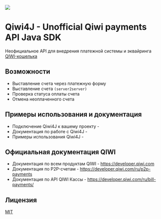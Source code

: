 ![](https://i.imgur.com/3C563z3.png)
# Qiwi4J - Unofficial Qiwi payments API Java SDK
Неофициальное API для внедрения платежной системы и эквайринга [QIWI-кошелька](https://qiwi.com)

## Возможности
* Выставление счета через платежную форму
* Выставление счета `(server2server)`
* Проверка статуса оплаты счета
* Отмена неоплаченного счета

## Примеры использования и документация
* Подключение Qiwi4J к вашему проекту -
* Документация по работе с Qiwi4J -
* Примеры использования Qiwi4J -

## Официальная документация QIWI
* Документация по всем продуктам QIWI - https://developer.qiwi.com
* Документация по P2P-счетам - https://developer.qiwi.com/ru/p2p-payments
* Документация по API QIWI Кассы - https://developer.qiwi.com/ru/bill-payments/

## Лицензия
[MIT](https://github.com/osk115/Qiwi4J/blob/main/LICENSE)
